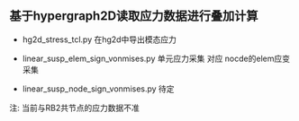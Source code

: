 
## 基于hypergraph2D读取应力数据进行叠加计算

+ hg2d_stress_tcl.py    在hg2d中导出模态应力

+ linear_susp_elem_sign_vonmises.py
	单元应力采集
	对应 nocde的elem应变采集



+ linear_susp_node_sign_vonmises.py
待定


注: 当前与RB2共节点的应力数据不准